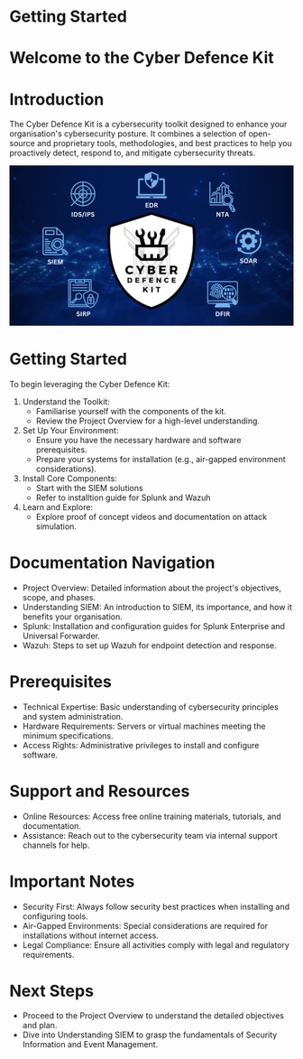 # **Getting Started**

# **Welcome to the Cyber Defence Kit**

# **Introduction**

The Cyber Defence Kit is a cybersecurity toolkit designed to enhance your organisation's cybersecurity posture. It combines a selection of open-source and proprietary tools, methodologies, and best practices to help you proactively detect, respond to, and mitigate cybersecurity threats.

![CDK intro visual.png](CDK_intro_visual.png)

# **Getting Started**

To begin leveraging the Cyber Defence Kit:

1. Understand the Toolkit:
    - Familiarise yourself with the components of the kit.
    - Review the Project Overview for a high-level understanding.
2. Set Up Your Environment:
    - Ensure you have the necessary hardware and software prerequisites.
    - Prepare your systems for installation (e.g., air-gapped environment considerations).
3. Install Core Components:
    - Start with the SIEM solutions
    - Refer to installtion guide for Splunk and Wazuh
4. Learn and Explore:
    - Explore proof of concept videos and documentation on attack simulation.

# **Documentation Navigation**

- Project Overview: Detailed information about the project's objectives, scope, and phases.
- Understanding SIEM: An introduction to SIEM, its importance, and how it benefits your organisation.
- Splunk: Installation and configuration guides for Splunk Enterprise and Universal Forwarder.
- Wazuh: Steps to set up Wazuh for endpoint detection and response.

# **Prerequisites**

- Technical Expertise: Basic understanding of cybersecurity principles and system administration.
- Hardware Requirements: Servers or virtual machines meeting the minimum specifications.
- Access Rights: Administrative privileges to install and configure software.

# **Support and Resources**

- Online Resources: Access free online training materials, tutorials, and documentation.
- Assistance: Reach out to the cybersecurity team via internal support channels for help.

# **Important Notes**

- Security First: Always follow security best practices when installing and configuring tools.
- Air-Gapped Environments: Special considerations are required for installations without internet access.
- Legal Compliance: Ensure all activities comply with legal and regulatory requirements.

# **Next Steps**

- Proceed to the Project Overview to understand the detailed objectives and plan.
- Dive into Understanding SIEM to grasp the fundamentals of Security Information and Event Management.
